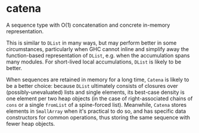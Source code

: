 # catena

A sequence type with O(1) concatenation and concrete in-memory representation.

This is similar to `DList` in many ways, but may perform better in some
circumstances, particularly when GHC cannot inline and simplify away the
function-based representation of `DList`, e.g. when the accumulation spans many
modules.  For short-lived local accumulations, `DList` is likely to be better.

When sequences are retained in memory for a long time, `Catena` is likely to be
a better choice: because `DList` ultimately consists of closures over
(possibly-unevaluated) lists and single elements, its best-case density is one
element per two heap objects (in the case of right-associated chains of `cons`
or a single `fromList` of a spine-forced list).  Meanwhile, `Catena` stores
elements in `SmallArray` when it's practical to do so, and has specific data
constructors for common operations, thus storing the same sequence with fewer
heap objects.
